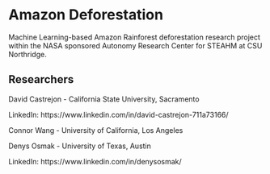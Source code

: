 # Amazon Deforestation
Machine Learning-based Amazon Rainforest deforestation research project within the NASA sponsored Autonomy Research Center for STEAHM at CSU Northridge.

## Researchers
<p>David Castrejon - California State University, Sacramento</p>
<p>LinkedIn: https://www.linkedin.com/in/david-castrejon-711a73166/</p>

<p>Connor Wang - University of California, Los Angeles</p>

<p>Denys Osmak - University of Texas, Austin</p>
<p>LinkedIn: https://www.linkedin.com/in/denysosmak/</p>
